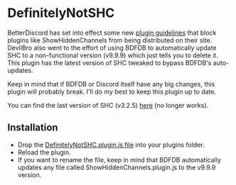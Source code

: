 # DefinitelyNotSHC

BetterDiscord has set into effect some new [plugin guidelines](https://docs.betterdiscord.app/plugins/introduction/guidelines/) that block plugins like ShowHiddenChannels from being distributed on their site. DevilBro also went to the effort of using BDFDB to automatically update SHC to a non-functional version (v9.9.9) which just tells you to delete it. This plugin has the latest version of SHC tweaked to bypass BDFDB's auto-updates. 

Keep in mind that if BDFDB or Discord itself have any big changes, this plugin will probably break. I'll do my best to keep this plugin up to date.

You can find the last version of SHC (v3.2.5) [here](https://github.com/mwittrien/BetterDiscordAddons/blob/b510da9b3ad72ba3b773f7d79e391a459f31732d/Plugins/ShowHiddenChannels/ShowHiddenChannels.plugin.js) (no longer works).
## Installation
- Drop the [DefinitelyNotSHC.plugin.js file](https://github.com/maromalo/DefinitelyNotSHC/releases/download/v3.2.5/DefinitelyNotSHC.plugin.js) into your plugins folder. 
- Reload the plugin.
- If you want to rename the file, keep in mind that BDFDB automatically updates any file called ShowHiddenChannels.plugin.js to the v9.9.9 version.
